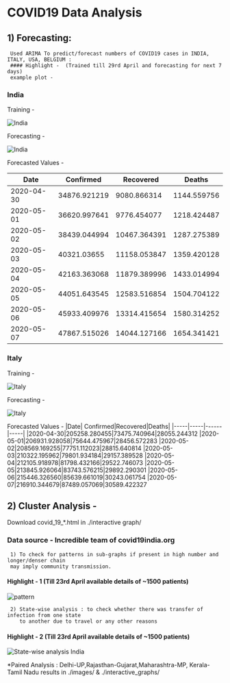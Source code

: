 # COVID19 Data Analysis

## 1) Forecasting:
     Used ARIMA To predict/forecast numbers of COVID19 cases in INDIA, ITALY, USA, BELGIUM :
     #### Highlight -  (Trained till 29rd April and forecasting for next 7 days)
     example plot - 
   ### India
   Training - 
   
   ![India](https://github.com/akjayant/COVID19-Data-Analysis/blob/master/images/INDIA_training.png)
   
   
   Forecasting - 
   
   ![India](https://github.com/akjayant/COVID19-Data-Analysis/blob/master/images/india_forecasting.png)
   
   Forecasted Values -
   
|Date| Confirmed|Recovered|Deaths|
|-----|-----|------|-----|
2020-04-30|34876.921219|9080.866314|1144.559756
2020-05-01|36620.997641|9776.454077|1218.424487
2020-05-02|38439.044994|10467.364391|1287.275389
2020-05-03|40321.03655|11158.053847|1359.420128
2020-05-04|42163.363068|11879.389996|1433.014994
2020-05-05|44051.643545|12583.516854|1504.704122
2020-05-06|45933.409976|13314.415654|1580.314252
2020-05-07|47867.515026|14044.127166|1654.341421

  ### Italy
   Training - 
   
   ![Italy](https://github.com/akjayant/COVID19-Data-Analysis/blob/master/images/italy_training.png)
   
   
   Forecasting - 
   
   ![Italy](https://github.com/akjayant/COVID19-Data-Analysis/blob/master/images/italy_forecasting.png)
   
  Forecasted Values -
|Date| Confirmed|Recovered|Deaths|
|-----|-----|------|-----|
|2020-04-30|205258.280455|73475.740964|28055.244312
|2020-05-01|206931.928058|75644.475967|28456.572283
|2020-05-02|208569.169255|77751.112023|28815.640814
|2020-05-03|210322.195962|79801.934184|29157.389528
|2020-05-04|212105.918978|81798.432166|29522.746073
|2020-05-05|213845.926064|83743.576215|29892.290301
|2020-05-06|215446.326560|85639.661019|30243.061754
|2020-05-07|216910.344679|87489.057069|30589.422327



## 2) Cluster Analysis - 
Download covid_19_*.html in ./interactive graph/
### Data source - Incredible team of covid19india.org
     1) To check for patterns in sub-graphs if present in high number and longer/denser chain 
     may imply community transmission.
 #### Highlight - 1 (Till 23rd April available details of ~1500 patients)
 
  ![pattern](https://github.com/akjayant/COVID19-Data-Analysis/blob/master/images/full.png)
  
     2) State-wise analysis : to check whether there was transfer of infection from one state 
        to another due to travel or any other reasons
        
 #### Highlight - 2 (Till 23rd April available details of ~1500 patients)
 ![State-wise analysis India](https://github.com/akjayant/COVID19-Data-Analysis/blob/master/images/top_8.png)
  
  *Paired Analysis : Delhi-UP,Rajasthan-Gujarat,Maharashtra-MP, Kerala-Tamil Nadu results in ./images/ & ./interactive_graphs/




     

